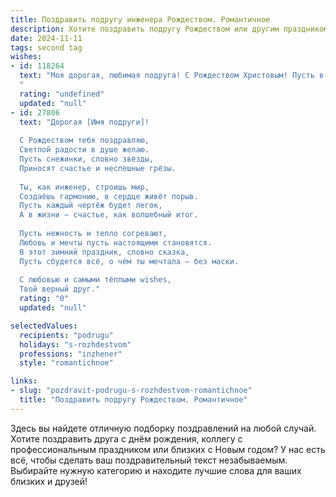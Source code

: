 ```yaml
---
title: Поздравить подругу инженера Рождеством. Романтичное
description: Хотите поздравить подругу Рождеством или другим праздником? Наш ИИ создаст незабываемое поздравление, а вы обязательно выделитесь среди других.  
date: 2024-11-11
tags: second tag
wishes:
- id: 118264
  text: "Моя дорогая, любимая подруга! С Рождеством Христовым! Пусть в этот светлый праздник в твою жизнь войдут чудо и волшебство, а звёзды укажут путь к самым заветным мечтам.  Пусть твой острый ум, инженерная смекалка и доброе сердце принесут тебе счастье и радость.  Я желаю тебе любви, нежности, вдохновения и исполнения всех желаний, как самых больших, так и самых маленьких.  Целую крепко!
  "
  rating: "undefined"
  updated: "null"
- id: 27806
  text: "Дорогая [Имя подруги]!
  
  С Рождеством тебя поздравляю,
  Светлой радости в душе желаю.
  Пусть снежинки, словно звёзды,
  Приносят счастье и неспешные грёзы.
  
  Ты, как инженер, строишь мир,
  Создаёшь гармонию, в сердце живёт порыв.
  Пусть каждый чертёж будет легок,
  А в жизни — счастье, как волшебный итог.
  
  Пусть нежность и тепло согревают,
  Любовь и мечты пусть настоящими становятся.
  В этот зимний праздник, словно сказка,
  Пусть сбудется всё, о чём ты мечтала – без маски.
  
  С любовью и самыми тёплыми wishes,
  Твой верный друг."
  rating: "0"
  updated: "null"

selectedValues:
  recipients: "podrugu"
  holidays: "s-rozhdestvom"
  professions: "inzhener"
  style: "romantichnoe"

links:
- slug: "pozdravit-podrugu-s-rozhdestvom-romantichnoe"
  title: "Поздравить подругу Рождеством. Романтичное"
---
```


Здесь вы найдете отличную подборку поздравлений на любой случай. 
Хотите поздравить друга с днём рождения, коллегу с профессиональным праздником или близких с Новым годом? У нас есть всё, чтобы сделать ваш поздравительный текст незабываемым. Выбирайте нужную категорию и находите лучшие слова для ваших близких и друзей!
